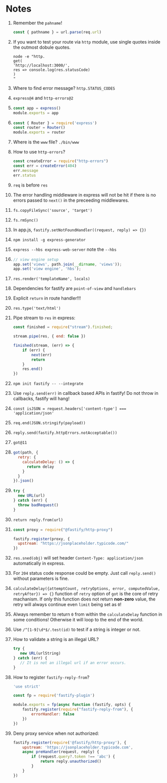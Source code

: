 # Notes

1. Remember the `pahname`!
   ```javascript
   const { pathname } = url.parse(req.url)
   ```

2. If you want to test your route via `http` module, use single quotes inside the outmost dobule quotes.
   ```
   node -e "http.
   get(
   'http://localhost:3000/',
   res => console.log(res.statusCode)
   )
   "
   ```

3. Where to find error message?
   `http.STATUS_CODES`

4. `express@4` and `http-errors@2`

5. 
   ```javascript
   const app = express()
   module.exports = app
   ```
6. 
   ```javascript
   const { Router } = require('express')
   const router = Router()
   module.exports = router
   ```

7. Where is the `www` file?
   `./bin/www`

8. How to use `http-errors`?

   ```javascript
   const createError = require("http-errors")
   const err = createError(404)
   err.message
   err.status
   ```

9. `req` is before `res`

10. The error handling middleware in express will not be hit if there is no errors passed to `next()` in the preceeding middlewares.

11. `fs.copyFileSync('source', 'target')`

12. `fs.rmSync()`

13. In app.js, `fastify.setNotFoundHandler((request, reply) => {})`

14. `npm install -g express-generator`

15. `express --hbs express-web-server` note the `--hbs`

16. 
    ```javascript
    // view engine setup
    app.set('views', path.join(__dirname, 'views'));
    app.set('view engine', 'hbs');
    ```

17. `res.render('templateName', locals)`

18. Dependencies for fastify are `point-of-view` and `handlebars`

19. Explicit `return` in route handler!!!

20. `res.type('text/html')`

21. Pipe stream to `res` in express:
    ```javascript
    const finished = require("stream").finished;

    stream.pipe(res, { end: false })

    finished(stream, (err) => {
        if (err) {
            next(err)
            return
        }
        res.end()
    })
    ```

22. `npm init fastify -- --integrate`

23. Use `reply.send(err)` in callback based APIs in fastify! Do not throw in callbacks, fastify will hang!

24. `const isJSON = request.headers['content-type'] === 'application/json'`

25. `req.end(JSON.stringify(payload))`

26. `reply.send(fastify.httpErrors.notAcceptable())`

27. `got@11`

28. 
    ```javascript
    got(path, {
      retry: {
        calculateDelay: () => {
          return delay
        }
      }
    }).json()
    ```
29. 
    ```javascript
    try {
      new URL(url)
    } catch (err) {
      throw badRequest()
    }
    ```
   
30. `return reply.from(url)`

31. 
    ```javascript
    const proxy = require("@fastify/http-proxy")

    fastify.register(proxy, {
      upstream: "https://jsonplaceholder.typicode.com/"
    })
    ```

32. `res.sned(obj)` will set header `Content-Type: application/json` automatically in express.

33. For `204` status code response could be empty. Just call `reply.send()` without parameters is fine.

34. `calculateDelay({attemptCount, retryOptions, error, computedValue, retryAfter}) => {}` function of `retry` option of `got` is the core of retry machanism. If only this function does not return **non-zero** value, the retry will always continue even `limit` being set as `0`!

35. Always remember to return `0` from within the `calculateDelay` function in some conditions! Otherwise it will loop to the end of the world.

36. Use `/^[1-9]\d*$/.test(id)` to test if a string is integer or not.

37. How to validate a string is an illegal URL?

    ```javascript
    try {
       new URL(urlString)
    } catch (err) {
       // It is not an illegal url if an error occurs.
    }
    ```

38. How to register `fastify-reply-from`?

    ```javascript
    'use strict'

    const fp = require('fastify-plugin')
    
    module.exports = fp(async function (fastify, opts) {
        fastify.register(require("fastify-reply-from"), {
            errorHandler: false
        })
    })
    ```
39. Deny proxy service when not authorized:

    ```javascript
    fastify.register(require('@fastify/http-proxy'), {
        upstream: 'https://jsonplaceholder.typicode.com',
        async preHandler(request, reply) {
            if (request.query?.token !== 'abc') {
                return reply.unauthorized()
            }
        }
    })
    ```
